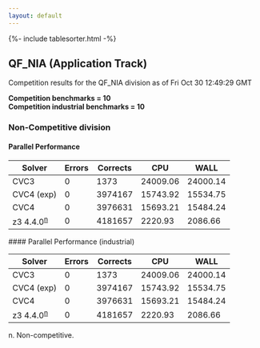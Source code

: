 ```yaml
---
layout: default
---
```

{%- include tablesorter.html -%}

##  QF_NIA (Application Track)

Competition results for the QF_NIA division as of Fri Oct 30 12:49:29 GMT

**Competition benchmarks = 10** 
**<br/>Competition industrial benchmarks = 10** 

###  Non-Competitive division  




#### Parallel Performance
<table id="parallel" class="result sorted">
<thead>
<tr>
<th class="center">Solver</th><th class="center">Errors</th>
<th class="center">Corrects</th>
<th class="center">CPU</th>
<th class="center">WALL</th>
</tr>
</thead>
<tr>
<td>CVC3</td>
<td class="right">0</td>
<td class="right">1373</td>
<td class="right">24009.06</td>
<td class="right">24000.14</td>
</tr>
<tr>
<td>CVC4 (exp)</td>
<td class="right">0</td>
<td class="right">3974167</td>
<td class="right">15743.92</td>
<td class="right">15534.75</td>
</tr>
<tr>
<td>CVC4</td>
<td class="right">0</td>
<td class="right">3976631</td>
<td class="right">15693.21</td>
<td class="right">15484.24</td>
</tr>
<tr>
<td><span class="non-competing-grey">z3 4.4.0<sup><a href="#fn">n</a></sup></span></td>
<td class="right">0</td>
<td class="right">4181657</td>
<td class="right">2220.93</td>
<td class="right">2086.66</td>
</tr>
</table>
#### Parallel Performance (industrial)
<table id="paralleli" class="result sorted">
<thead>
<tr>
<th class="center">Solver</th><th class="center">Errors</th>
<th class="center">Corrects</th>
<th class="center">CPU</th>
<th class="center">WALL</th>
</tr>
</thead>
<tr>
<td>CVC3</td>
<td class="right">0</td>
<td class="right">1373</td>
<td class="right">24009.06</td>
<td class="right">24000.14</td>
</tr>
<tr>
<td>CVC4 (exp)</td>
<td class="right">0</td>
<td class="right">3974167</td>
<td class="right">15743.92</td>
<td class="right">15534.75</td>
</tr>
<tr>
<td>CVC4</td>
<td class="right">0</td>
<td class="right">3976631</td>
<td class="right">15693.21</td>
<td class="right">15484.24</td>
</tr>
<tr>
<td><span class="non-competing-grey">z3 4.4.0<sup><a href="#fn">n</a></sup></span></td>
<td class="right">0</td>
<td class="right">4181657</td>
<td class="right">2220.93</td>
<td class="right">2086.66</td>
</tr>
</table>

<span id="fn"> n. Non-competitive.</span>
